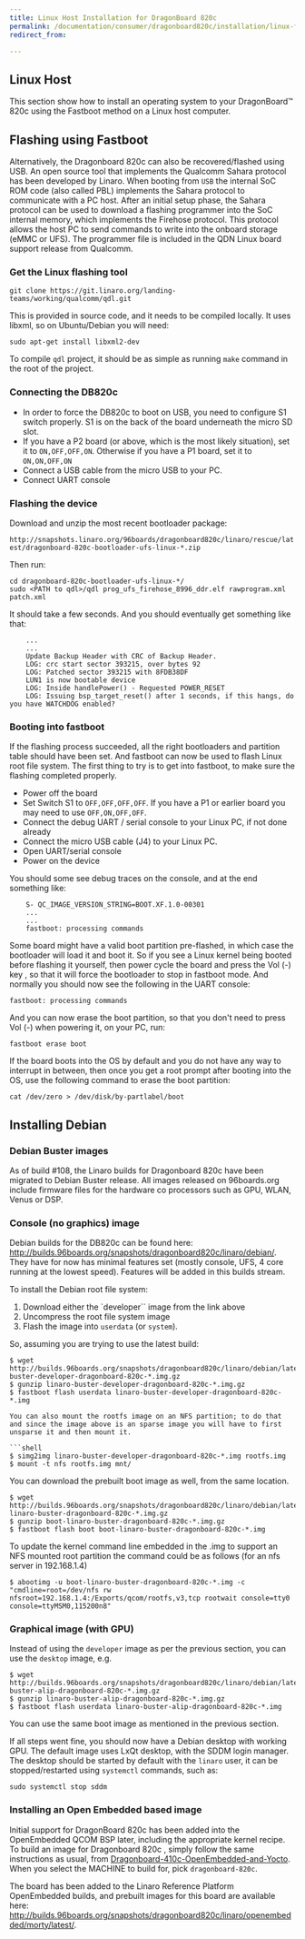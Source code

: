 ```yaml
---
title: Linux Host Installation for DragonBoard 820c
permalink: /documentation/consumer/dragonboard820c/installation/linux-fastboot.md.html
redirect_from:

---
```

## Linux Host

This section show how to install an operating system to your DragonBoard™ 820c using the Fastboot method on a Linux host computer.

## Flashing using Fastboot

Alternatively, the Dragonboard 820c can also be recovered/flashed using USB. An open source tool that implements the Qualcomm Sahara protocol has been developed by Linaro. When booting from `USB` the internal SoC ROM code (also called PBL) implements the Sahara protocol to communicate with a PC host. After an initial setup phase, the Sahara protocol can be used to download a flashing programmer into the SoC internal memory, which implements the Firehose protocol. This protocol allows the host PC to send commands to write into the onboard storage (eMMC or UFS). The programmer file is included in the QDN Linux board support release from Qualcomm.

### Get the Linux flashing tool

`git clone https://git.linaro.org/landing-teams/working/qualcomm/qdl.git`

This is provided in source code, and it needs to be compiled locally. It uses libxml, so on Ubuntu/Debian you will need:

`sudo apt-get install libxml2-dev`

To compile `qdl` project, it should be as simple as running `make` command in the root of the project.

### Connecting the DB820c

* In order to force the DB820c to boot on USB, you need to configure S1 switch properly. S1 is on the back of the board underneath the micro SD slot.
* If you have a P2 board (or above, which is the most likely situation), set it to `ON,OFF,OFF,ON`. Otherwise if you have a P1 board, set it to `ON,ON,OFF,ON`
* Connect a USB cable from the micro USB to your PC.
* Connect UART console

### Flashing the device

Download and unzip the most recent bootloader package:

`http://snapshots.linaro.org/96boards/dragonboard820c/linaro/rescue/latest/dragonboard-820c-bootloader-ufs-linux-*.zip`

Then run:

```shell
cd dragonboard-820c-bootloader-ufs-linux-*/
sudo <PATH to qdl>/qdl prog_ufs_firehose_8996_ddr.elf rawprogram.xml patch.xml
```


It should take a few seconds. And you should eventually get something like that:

```shell
	...
	...
	Update Backup Header with CRC of Backup Header.
	LOG: crc start sector 393215, over bytes 92
	LOG: Patched sector 393215 with 8FDB38DF
	LUN1 is now bootable device
	LOG: Inside handlePower() - Requested POWER_RESET
	LOG: Issuing bsp_target_reset() after 1 seconds, if this hangs, do you have WATCHDOG enabled?
```

### Booting into fastboot

If the flashing process succeeded, all the right bootloaders and partition table should have been set. And fastboot can now be used to flash Linux root file system. The first thing to try is to get into fastboot, to make sure the flashing completed properly.

* Power off the board
* Set Switch S1 to `OFF,OFF,OFF,OFF`. If you have a P1 or earlier board you may need to use `OFF,ON,OFF,OFF`.
* Connect the debug UART / serial console to your Linux PC, if not done already
* Connect the micro USB cable (J4) to your Linux PC.
* Open UART/serial console
* Power on the device

You should some see debug traces on the console, and at the end something like:

```shell
	S- QC_IMAGE_VERSION_STRING=BOOT.XF.1.0-00301
	...
	...
	fastboot: processing commands
```

Some board might have a valid boot partition pre-flashed, in which case the bootloader will load it and boot it. So if you see a Linux kernel being booted before flashing it yourself, then power cycle the board and press the Vol (-) key , so that it will force the bootloader to stop in fastboot mode. And normally you should now see the following in the UART console:

`fastboot: processing commands`

And you can now erase the boot partition, so that you don't need to press Vol (-) when powering it, on your PC, run:

`fastboot erase boot`

If the board boots into the OS by default and you do not have any way to interrupt in between, then once you get a root prompt after booting into the OS, use the following command to erase the boot partition:

`cat /dev/zero > /dev/disk/by-partlabel/boot`

## Installing Debian

### Debian Buster images

As of build #108, the Linaro builds for Dragonboard 820c have been migrated to Debian Buster release. All images released on 96boards.org include firmware files for the hardware co processors such as GPU, WLAN, Venus or DSP.  

### Console (no graphics) image

Debian builds for the DB820c can be found here: http://builds.96boards.org/snapshots/dragonboard820c/linaro/debian/. They have for now has minimal features set (mostly console, UFS, 4 core running at the lowest speed). Features will be added in this builds stream. 

To install the Debian root file system:

1. Download either the `developer`` image from the link above
1. Uncompress the root file system image
1. Flash the image into `userdata` (or `system`).

So, assuming you are trying to use the latest build:

```shell
$ wget http://builds.96boards.org/snapshots/dragonboard820c/linaro/debian/latest/linaro-buster-developer-dragonboard-820c-*.img.gz
$ gunzip linaro-buster-developer-dragonboard-820c-*.img.gz
$ fastboot flash userdata linaro-buster-developer-dragonboard-820c-*.img

You can also mount the rootfs image on an NFS partition; to do that and since the image above is an sparse image you will have to first unsparse it and then mount it.

```shell
$ simg2img linaro-buster-developer-dragonboard-820c-*.img rootfs.img
$ mount -t nfs rootfs.img mnt/
```

You can download the prebuilt boot image as well, from the same location.

```shell
$ wget http://builds.96boards.org/snapshots/dragonboard820c/linaro/debian/latest/boot-linaro-buster-dragonboard-820c-*.img.gz
$ gunzip boot-linaro-buster-dragonboard-820c-*.img.gz
$ fastboot flash boot boot-linaro-buster-dragonboard-820c-*.img
```

To update the kernel command line embedded in the .img to support an NFS mounted root partition the command could be as follows (for an nfs server in 192.168.1.4)

```shell
$ abootimg -u boot-linaro-buster-dragonboard-820c-*.img -c "cmdline=root=/dev/nfs rw nfsroot=192.168.1.4:/Exports/qcom/rootfs,v3,tcp rootwait console=tty0 console=ttyMSM0,115200n8"
```

### Graphical image (with GPU)

Instead of using the ``developer`` image as per the previous section, you can use the ``desktop`` image, e.g. 

```shell
$ wget http://builds.96boards.org/snapshots/dragonboard820c/linaro/debian/latest/linaro-buster-alip-dragonboard-820c-*.img.gz
$ gunzip linaro-buster-alip-dragonboard-820c-*.img.gz
$ fastboot flash userdata linaro-buster-alip-dragonboard-820c-*.img
```

You can use the same boot image as mentioned in the previous section.

If all steps went fine, you should now have a Debian desktop with working GPU. The default image uses LxQt desktop, with the SDDM login manager. The desktop should be started by default with the `linaro` user, it can be stopped/restarted using `systemctl` commands, such as:

`sudo systemctl stop sddm`

### Installing an Open Embedded based image

Initial support for DragonBoard 820c has been added into the OpenEmbedded QCOM BSP later, including the appropriate kernel recipe. To build an image for Dragonboard 820c , simply follow the same instructions as usual, from [Dragonboard-410c-OpenEmbedded-and-Yocto](https://github.com/Linaro/documentation/blob/master/Reference-Platform/CECommon/OE.md). When you select the MACHINE to build for, pick `dragonboard-820c`.

The board has been added to the Linaro Reference Platform OpenEmbedded builds, and prebuilt images for this board are available here: http://builds.96boards.org/snapshots/dragonboard820c/linaro/openembedded/morty/latest/.